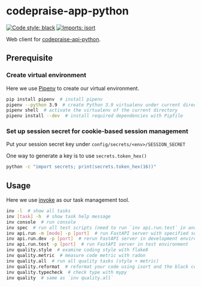 # codepraise-app-python
[![Code style: black](https://img.shields.io/badge/code%20style-black-000000.svg)](https://github.com/psf/black)
[![Imports: isort](https://img.shields.io/badge/%20imports-isort-%231674b1?style=flat&labelColor=ef8336)](https://pycqa.github.io/isort/)

Web client for [codepraise-api-python](https://github.com/as10896/codepraise-api-python).

## Prerequisite
### Create virtual environment
Here we use [Pipenv](https://pipenv.pypa.io/en/latest/) to create our virtual environment.

```bash
pip install pipenv  # install pipenv
pipenv --python 3.9  # create Python 3.9 virtualenv under current directory
pipenv shell  # activate the virtualenv of the current directory
pipenv install --dev  # install required dependencies with Pipfile
```
### Set up session secret for cookie-based session management
Put your session secret key under `config/secrets/<env>/SESSION_SECRET`

One way to generate a key is to use `secrets.token_hex()`
```bash
python -c "import secrets; print(secrets.token_hex(16))"
```


## Usage
Here we use [invoke](https://docs.pyinvoke.org/) as our task management tool.

```bash
inv -l  # show all tasks
inv [task] -h  # show task help message
inv console  # run console
inv spec  # run all test scripts (need to run `inv api.run.test` in another process, and make sure the API server has been started)
inv api.run -m [mode] -p [port]  # run FastAPI server with specified settings (add `-r` or `--reload` to use auto-reload)
inv api.run.dev -p [port]  # rerun FastAPI server in development environment
inv api.run.test -p [port]  # run FastAPI server in test environment
inv quality.style  # examine coding style with flake8
inv quality.metric  # measure code metric with radon
inv quality.all  # run all quality tasks (style + metric)
inv quality.reformat  # reformat your code using isort and the black coding style
inv quality.typecheck  # check type with mypy
inv quality  # same as `inv quality.all`
```
